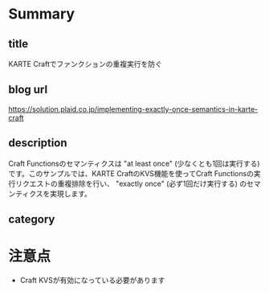 # Summary
## title
KARTE Craftでファンクションの重複実行を防ぐ

## blog url
https://solution.plaid.co.jp/implementing-exactly-once-semantics-in-karte-craft

## description
Craft Functionsのセマンティクスは "at least once" (少なくとも1回は実行する) です。このサンプルでは、KARTE CraftのKVS機能を使ってCraft Functionsの実行リクエストの重複排除を行い、 "exactly once" (必ず1回だけ実行する) のセマンティクスを実現します。
## category

# 注意点
- Craft KVSが有効になっている必要があります
